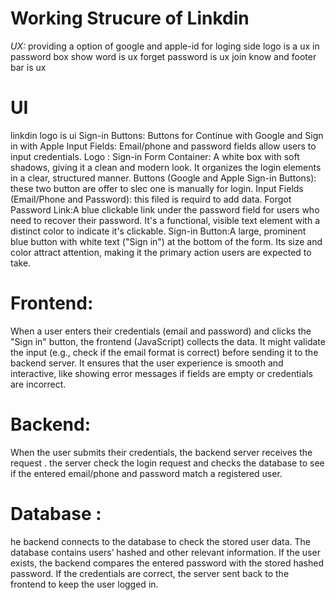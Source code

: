 # Working Strucure of Linkdin
*UX:*
providing a option of google and apple-id for loging
side logo is a ux
in password box show word is ux
forget password is ux
join know and footer bar is  ux
# UI
 linkdin logo is ui
Sign-in Buttons: Buttons for Continue with Google and Sign in with Apple 
Input Fields: Email/phone and password fields allow users to input credentials.
Logo : 
Sign-in Form Container: A white box with soft shadows, giving it a clean and modern look. It organizes the login elements in a clear, structured manner.
Buttons (Google and Apple Sign-in Buttons):  these two button are offer to slec one is manually for login.
Input Fields (Email/Phone and Password):  this filed is requird to add data.
Forgot Password Link:A blue clickable link under the password field for users who need to recover their password. It's a functional, visible text element with a distinct color to indicate it's clickable.
Sign-in Button:A large, prominent blue button with white text ("Sign in") at the bottom of the form. Its size and color attract attention, making it the primary action users are expected to take.
# Frontend:
When a user enters their credentials (email and password) and clicks the "Sign in" button, the frontend (JavaScript) collects the data.
It might validate the input (e.g., check if the email format is correct) before sending it to the backend server.
It ensures that the user experience is smooth and interactive, like showing error messages if fields are empty or credentials are incorrect.
# Backend:
When the user submits their credentials, the backend server receives the request .
 the server check  the login request and checks the database to see if the entered email/phone and password match a registered user.
# Database :
he backend connects to the database to check the stored user data. The database contains users’ hashed and other relevant information.
If the user exists, the backend compares the entered password with the stored hashed password.
If the credentials are correct, the server sent back to the frontend to keep the user logged in.
